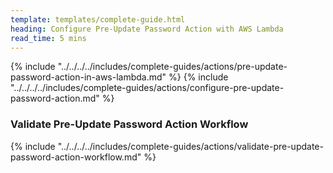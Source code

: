 ```yaml
---
template: templates/complete-guide.html
heading: Configure Pre-Update Password Action with AWS Lambda
read_time: 5 mins
---
```


{% include "../../../../includes/complete-guides/actions/pre-update-password-action-in-aws-lambda.md" %}
{% include "../../../../includes/complete-guides/actions/configure-pre-update-password-action.md" %}

### Validate Pre-Update Password Action Workflow

{% include "../../../../includes/complete-guides/actions/validate-pre-update-password-action-workflow.md" %}
